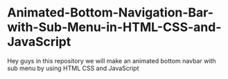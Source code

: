 # Animated-Bottom-Navigation-Bar-with-Sub-Menu-in-HTML-CSS-and-JavaScript
Hey guys in this repository we will make an animated bottom navbar with sub menu by using HTML CSS and JavaScript
